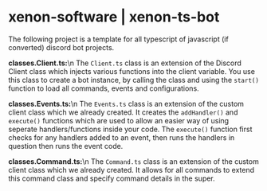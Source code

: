 # xenon-software | xenon-ts-bot
The following project is a template for all typescript of javascript (if converted) discord bot projects.

**classes.Client.ts:**\n
The `Client.ts` class is an extension of the Discord Client class which injects various functions into the client variable. You use this class to create a bot instance, by calling the class and using the `start()` function to load all commands, events and configurations.

**classes.Events.ts:**\n
The `Events.ts` class is an extension of the custom client class which we already created. It creates the `addHandler()` and `execute()` functions which are used to allow an easier way of using seperate handlers/functions inside your code. The `execute()` function first checks for any handlers added to an event, then runs the handlers in question then runs the event code.

**classes.Command.ts:**\n
The `Command.ts` class is an extension of the custom client class which we already created. It allows for all commands to extend this command class and specify command details in the super.
